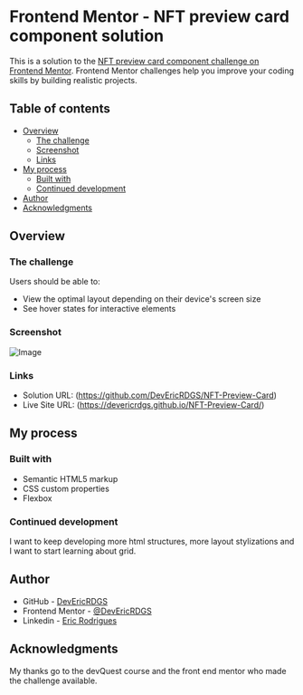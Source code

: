 # Frontend Mentor - NFT preview card component solution

This is a solution to the [NFT preview card component challenge on Frontend Mentor](https://www.frontendmentor.io/challenges/nft-preview-card-component-SbdUL_w0U). Frontend Mentor challenges help you improve your coding skills by building realistic projects. 

## Table of contents

- [Overview](#overview)
  - [The challenge](#the-challenge)
  - [Screenshot](#screenshot)
  - [Links](#links)
- [My process](#my-process)
  - [Built with](#built-with)
  - [Continued development](#continued-development)
- [Author](#author)
- [Acknowledgments](#acknowledgments)


## Overview

### The challenge

Users should be able to:

- View the optimal layout depending on their device's screen size
- See hover states for interactive elements

### Screenshot

![Image](https://github.com/user-attachments/assets/2f7f34cb-7114-48b0-bac8-b6e13bd7a767)

### Links

- Solution URL: (https://github.com/DevEricRDGS/NFT-Preview-Card)
- Live Site URL: (https://devericrdgs.github.io/NFT-Preview-Card/)

## My process

### Built with

- Semantic HTML5 markup
- CSS custom properties
- Flexbox


### Continued development

I want to keep developing more html structures, more layout stylizations and I want to start learning about grid.

## Author

- GitHub - [DevEricRDGS](https://github.com/DevEricRDGS)
- Frontend Mentor - [@DevEricRDGS](https://www.frontendmentor.io/profile/DevEricRDGS)
- Linkedin - [Eric Rodrigues](https://www.linkedin.com/in/eric-rodrigues-9306a0266/)

## Acknowledgments

My thanks go to the devQuest course and the front end mentor who made the challenge available.
